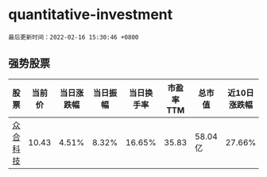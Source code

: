 # quantitative-investment

`最后更新时间：2022-02-16 15:30:46 +0800`

## 强势股票

|股票|当前价|当日涨跌幅|当日振幅|当日换手率|市盈率TTM|总市值|近10日涨跌幅|
|----|----|----|----|----|----|----|----|
|[众合科技](https://xueqiu.com/S/SZ000925)|10.43|4.51%|8.32%|16.65%|35.83|58.04亿|27.66%|

